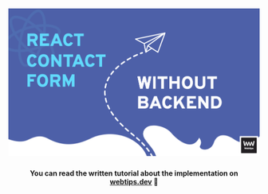 <h1 align="center">
    <img src="react-contact-form-without-backend.png" alt="React contact form" />
</h1>
<h4 align="center">You can read the written tutorial about the implementation on <strong><a href="https://www.webtips.dev/react-contact-form-without-backend">webtips.dev</a></strong> 💌</h4>
